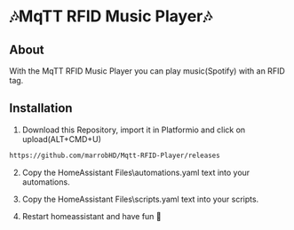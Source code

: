 # 🎶MqTT RFID Music Player🎶

## About

With the MqTT RFID Music Player you can play music(Spotify) with an RFID tag.

## Installation

1. Download this Repository, import it in Platformio and click on upload(ALT+CMD+U)
```txt
https://github.com/marrobHD/Mqtt-RFID-Player/releases
```

2. Copy the HomeAssistant Files\automations.yaml text into your automations.

2. Copy the HomeAssistant Files\scripts.yaml text into your scripts.

3. Restart homeassistant and have fun 🤖
